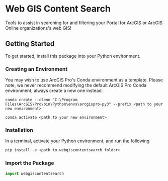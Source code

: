 # Web GIS Content Search

Tools to assist in searching for and filtering your Portal for ArcGIS or ArcGIS Online organizations's web GIS!

## Getting Started

To get started, install this package into your Python environment.

### Creating an Environment

You may wish to use ArcGIS Pro's Conda environment as a template. Please note, we never recommend modifying the default ArcGIS Pro Conda environment, always create a new one instead.

``` shell
conda create --clone "C:\Program Files\ArcGIS\Pro\bin\Python\envs\arcgispro-py3" --prefix <path to your new environment>

conda activate <path to your new environment>
```

### Installation

In a terminal, activate your Python environment, and run the following

``` python
pip install -e <path to webgiscontentsearch folder>
```

### Import the Package

``` python
import webgiscontentsearch